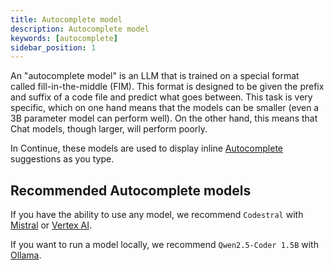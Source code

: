 ```yaml
---
title: Autocomplete model
description: Autocomplete model
keywords: [autocomplete]
sidebar_position: 1
---
```


An "autocomplete model" is an LLM that is trained on a special format called fill-in-the-middle (FIM). This format is designed to be given the prefix and suffix of a code file and predict what goes between. This task is very specific, which on one hand means that the models can be smaller (even a 3B parameter model can perform well). On the other hand, this means that Chat models, though larger, will perform poorly.

In Continue, these models are used to display inline [Autocomplete](../../autocomplete/how-to-use-it.md) suggestions as you type.

## Recommended Autocomplete models

If you have the ability to use any model, we recommend `Codestral` with [Mistral](../model-providers/top-level/mistral.md#autocomplete-model) or [Vertex AI](../model-providers/top-level/vertexai.md#autocomplete-model).

If you want to run a model locally, we recommend `Qwen2.5-Coder 1.5B` with [Ollama](../model-providers/top-level/ollama.md#autocomplete-model).
